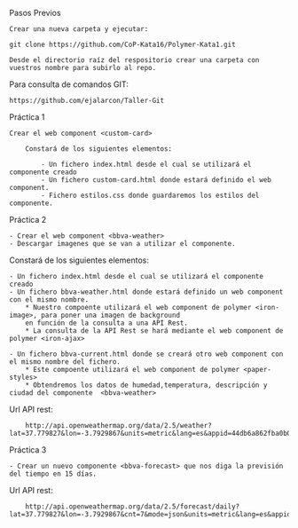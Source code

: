 Pasos Previos

	Crear una nueva carpeta y ejecutar:
	
	git clone https://github.com/CoP-Kata16/Polymer-Kata1.git

	Desde el directorio raíz del respositorio crear una carpeta con vuestros nombre para subirlo al repo.
	
Para consulta de comandos GIT:

	https://github.com/ejalarcon/Taller-Git

Práctica 1

	Crear el web component <custom-card>
	
		Constará de los siguientes elementos:
		
			- Un fichero index.html desde el cual se utilizará el componente creado
			- Un fichero custom-card.html donde estará definido el web component.
			- Fichero estilos.css donde guardaremos los estilos del componente.


Práctica 2

	- Crear el web component <bbva-weather>
	- Descargar imagenes que se van a utilizar el componente.

Constará de los siguientes elementos:

	- Un fichero index.html desde el cual se utilizará el componente creado
	- Un fichero bbva-weather.html donde estará definido un web component con el mismo nombre.
		* Nuestro compoente utilizará el web component de polymer <iron-image>, para poner una imagen de background
		en función de la consulta a una API Rest.
		* La consulta de la API Rest se hará mediante el web component de polymer <iron-ajax> 

	- Un fichero bbva-current.html donde se creará otro web component con el mismo nombre del fichero.
		* Este compoente utilizará el web component de polymer <paper-styles>
		* Obtendremos los datos de humedad,temperatura, descripción y ciudad del componente  <bbva-weather>
	 
Url API rest:

		http://api.openweathermap.org/data/2.5/weather?lat=37.779827&lon=-3.7929867&units=metric&lang=es&appid=44db6a862fba0b067b1930da0d769e98

Práctica 3

	- Crear un nuevo componente <bbva-forecast> que nos diga la previsión del tiempo en 15 días.

Url API rest:

		http://api.openweathermap.org/data/2.5/forecast/daily?lat=37.779827&lon=-3.7929867&cnt=7&mode=json&units=metric&lang=es&appid=44db6a862fba0b067b1930da0d769e98








